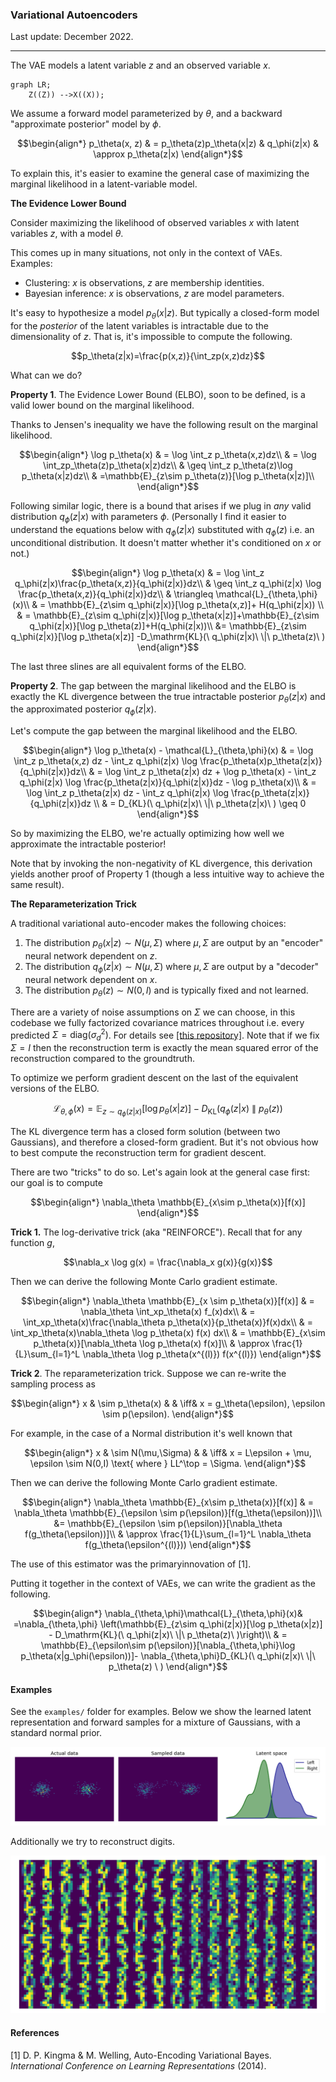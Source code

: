 ### Variational Autoencoders

Last update: December 2022.

---

The VAE models a latent variable $z$ and an observed variable $x$.

```mermaid
graph LR;
    Z((Z)) -->X((X));
```

We assume a forward model parameterized by $\theta$, and a backward "approximate posterior" model by $\phi$.
```math
\begin{align*}
p_\theta(x, z) & = p_\theta(z)p_\theta(x|z) & q_\phi(z|x) & \approx p_\theta(z|x)
\end{align*}
```
To explain this, it's easier to examine the general case of maximizing the marginal likelihood in a latent-variable model.

**The Evidence Lower Bound**

Consider maximizing the likelihood of observed variables $x$ with latent variables $z$, with a model $\theta$.

This comes up in many situations, not only in the context of VAEs. Examples:

- Clustering: $x$ is observations, $z$ are membership identities.
- Bayesian inference: $x$ is observations, $z$ are model parameters.

It's easy to hypothesize a model $p_\theta(x|z)$. But typically a closed-form model for the *posterior* of the latent variables is intractable due to the dimensionality of $z$. That is, it's impossible to compute the following.
```math
p_\theta(z|x)=\frac{p(x,z)}{\int_zp(x,z)dz}
```
What can we do?

**Property 1**. The Evidence Lower Bound (ELBO), soon to be defined, is a valid lower bound on the marginal likelihood.

Thanks to Jensen's inequality we have the following result on the marginal likelihood.
```math
\begin{align*}
\log p_\theta(x) & = \log \int_z p_\theta(x,z)dz\\
& = \log \int_zp_\theta(z)p_\theta(x|z)dz\\
& \geq \int_z p_\theta(z)\log p_\theta(x|z)dz\\
& =\mathbb{E}_{z\sim p_\theta(z)}[\log p_\theta(x|z)]\\
\end{align*}
```

Following similar logic, there is a bound that arises if we plug in *any* valid distribution $q_\phi(z|x)$ with parameters $\phi$. (Personally I find it easier to understand the equations below with $q_\phi(z|x)$ substituted with $q_\phi(z)$ i.e. an unconditional distribution. It doesn't matter whether it's conditioned on $x$ or not.)
```math
\begin{align*}
\log p_\theta(x) & = \log \int_z q_\phi(z|x)\frac{p_\theta(x,z)}{q_\phi(z|x)}dz\\
& \geq \int_z q_\phi(z|x) \log \frac{p_\theta(x,z)}{q_\phi(z|x)}dz\\
& \triangleq \mathcal{L}_{\theta,\phi}(x)\\
& = \mathbb{E}_{z\sim q_\phi(z|x)}[\log p_\theta(x,z)]+ H(q_\phi(z|x)) \\
& = \mathbb{E}_{z\sim q_\phi(z|x)}[\log p_\theta(x|z)]+\mathbb{E}_{z\sim q_\phi(z|x)}[\log p_\theta(z)]+H(q_\phi(z|x))\\
&= \mathbb{E}_{z\sim q_\phi(z|x)}[\log p_\theta(x|z)] -D_\mathrm{KL}(\ q_\phi(z|x)\ \|\ p_\theta(z)\ )
\end{align*}
```
The last three slines are all equivalent forms of the ELBO.

**Property 2**. The gap between the marginal likelihood and the ELBO is exactly the KL divergence between the true intractable posterior $p_\theta(z|x)$ and the approximated posterior $q_\phi(z|x)$.

Let's compute the gap between the marginal likelihood and the ELBO.
```math
\begin{align*}
\log p_\theta(x) - \mathcal{L}_{\theta,\phi}(x)
& = \log \int_z p_\theta(x,z) dz -  \int_z q_\phi(z|x) \log \frac{p_\theta(x)p_\theta(z|x)}{q_\phi(z|x)}dz\\
& = \log \int_z p_\theta(z|x) dz + \log p_\theta(x) -  \int_z q_\phi(z|x) \log \frac{p_\theta(z|x)}{q_\phi(z|x)}dz - \log p_\theta(x)\\
& = \log \int_z p_\theta(z|x) dz  -  \int_z q_\phi(z|x) \log \frac{p_\theta(z|x)}{q_\phi(z|x)}dz \\
& = D_{KL}(\ q_\phi(z|x)\ \|\ p_\theta(z|x)\ ) \geq 0
\end{align*}
```
So by maximizing the ELBO, we're actually optimizing how well we approximate the intractable posterior!

Note that by invoking the non-negativity of KL divergence, this derivation yields another proof of Property 1 (though a less intuitive way to achieve the same result).

**The Reparameterization Trick**

A traditional variational auto-encoder makes the following choices:

1. The distribution $p_\theta(x|z) \sim N(\mu,\Sigma)$ where $\mu,\Sigma$ are output by an "encoder" neural network dependent on $z$.
2. The distribution $q_\phi(z|x) \sim N(\mu,\Sigma)$ where $\mu,\Sigma$ are output by a "decoder" neural network dependent on $x$.
3. The distribution $p_\theta(z) \sim N(0,I)$  and is typically fixed and not learned.

There are a variety of noise assumptions on $\Sigma$ we can choose, in this codebase we fully factorized covariance matrices throughout i.e. every predicted $\Sigma  = \mathrm{diag}(\sigma^2_d)$. For details see [[this repository]](https://github.com/tonyduan/mdn#mixture-density-network). Note that if we fix $\Sigma = I$ then the reconstruction term is exactly the mean squared error of the reconstruction compared to the groundtruth.

To optimize we perform gradient descent on the last of the equivalent versions of the ELBO.
```math
\mathcal{L}_{\theta,\phi}(x) = \mathbb{E}_{z\sim q_\phi(z|x)}[\log p_\theta(x|z)] - D_\mathrm{KL}(q_\phi(z|x)\ \|\ p_\theta(z))
```
The KL divergence term has a closed form solution (between two Gaussians), and therefore a closed-form gradient. But it's not obvious how to best compute the reconstruction term for gradient descent.

There are two "tricks" to do so. Let's again look at the general case first: our goal is to compute
```math
\begin{align*}
\nabla_\theta \mathbb{E}_{x\sim p_\theta(x)}[f(x)]
\end{align*}
```
**Trick 1.** The log-derivative trick (aka "REINFORCE"). Recall that for any function $g$,
```math
\nabla_x \log g(x) = \frac{\nabla_x g(x)}{g(x)}
```
Then we can derive the following Monte Carlo gradient estimate.
```math
\begin{align*}
\nabla_\theta \mathbb{E}_{x \sim p_\theta(x)}[f(x)] & = \nabla_\theta \int_xp_\theta(x) f_(x)dx\\

& = \int_xp_\theta(x)\frac{\nabla_\theta p_\theta(x)}{p_\theta(x)}f(x)dx\\
& = \int_xp_\theta(x)\nabla_\theta \log p_\theta(x) f(x) dx\\
& = \mathbb{E}_{x\sim p_\theta(x)}[\nabla_\theta \log p_\theta(x) f(x)]\\
& \approx \frac{1}{L}\sum_{l=1}^L \nabla_\theta \log p_\theta(x^{(l)}) f(x^{(l)})
\end{align*}
```
**Trick 2**. The reparameterization trick. Suppose we can re-write the sampling process as
```math
\begin{align*}
x & \sim p_\theta(x) & & \iff&  x = g_\theta(\epsilon), \epsilon \sim p(\epsilon).
\end{align*}
```
For example, in the case of a Normal distribution it's well known that
```math
\begin{align*}
x & \sim N(\mu,\Sigma) & & \iff&  x = L\epsilon + \mu, \epsilon \sim N(0,I) \text{ where } LL^\top = \Sigma.
\end{align*}
```
Then we can derive the following Monte Carlo gradient estimate.
```math
\begin{align*}
\nabla_\theta \mathbb{E}_{x\sim p_\theta(x)}[f(x)] & = \nabla_\theta \mathbb{E}_{\epsilon \sim p(\epsilon)}[f(g_\theta(\epsilon))]\\
&= \mathbb{E}_{\epsilon \sim p(\epsilon)}[\nabla_\theta f(g_\theta(\epsilon))]\\
& \approx \frac{1}{L}\sum_{l=1}^L \nabla_\theta f(g_\theta(\epsilon^{(l)}))
\end{align*}
```
The use of this estimator was the primaryinnovation of [1].

Putting it together in the context of VAEs, we can write the gradient as the following.
```math
\begin{align*}
\nabla_{\theta,\phi}\mathcal{L}_{\theta,\phi}(x)& =\nabla_{\theta,\phi} \left(\mathbb{E}_{z\sim q_\phi(z|x)}[\log p_\theta(x|z)] - D_\mathrm{KL}(\ q_\phi(z|x)\ \|\ p_\theta(z)\ )\right)\\
& = \mathbb{E}_{\epsilon\sim p(\epsilon)}[\nabla_{\theta,\phi}\log p_\theta(x|g_\phi(\epsilon))]- \nabla_{\theta,\phi}D_{KL}(\ q_\phi(z|x)\ \|\ p_\theta(z) \ )
\end{align*}
```

#### Examples

See the `examples/` folder for examples. Below we show the learned latent representation and forward samples for a mixture of Gaussians, with a standard normal prior.

![ex_model](examples/ex_2d.png "Example model output")

Additionally we try to reconstruct digits.

![ex_model](examples/ex_digits.png "Example model output")

#### References

[1] D. P. Kingma & M. Welling, Auto-Encoding Variational Bayes. *International Conference on Learning Representations* (2014).
